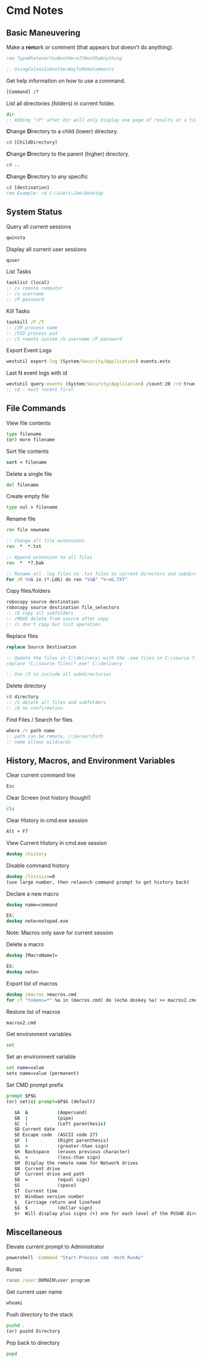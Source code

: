 # Cmd Notes

## Basic Maneuvering

Make a **rem**ark or comment (that appears but doesn't do anything).
```cmd
rem TypeWhateverYouWantHereItWontDoAnything
```
```cmd
:: UsingColonsIsAnotherWayToMakeComments
```

Get help information on how to use a command.
```cmd
[Command] /?
```

List all directories (folders) in current folder.
```cmd
dir
:: Adding "/P" after dir will only display one page of results at a time.
```

**C**hange **D**irectory to a child (lower) directory.
```cmd
cd [ChildDirectory]
```

**C**hange **D**irectory to the parent (higher) directory.
```cmd
cd ..
```

**C**hange **D**irectory to any specific 
```cmd
cd [destination]
rem Example: cd C:\Users\Joe\Desktop 
```


## System Status

Query all current sessions
```cmd
qwinsta
```

Display all current user sessions
```cmd
quser
```

List Tasks
```cmd
tasklist (local)
:: /s remote computer 
:: /u username 
:: /P password
```

Kill Tasks
```cmd
taskkill /F /T
:: /IM process name
:: /PID process pid
:: /S remote system /U username /P password
```

Export Event Logs
```cmd
wevtutil export-log (System/Security/Application) events.evtx
```

Last N event logs with id
```cmd
wevtutil query-events (System/Security/Application) /count:20 /rd:true /format:text /q:"Event[System[(EventID=12)]]"
:: rd - most recent first
```

## File Commands

View file contents
```cmd
type filename
(or) more filename
```

Sort file contents
```cmd
sort < filename
```

Delete a single file
```cmd
del filename
```

Create empty file
```cmd
type nul > filename
```

Rename file
```cmd
ren file newname

:: Change all file extensions
ren  *  *.txt

:: Append extension to all files
ren  *  *?.bak

:: Rename all .log files to .txt files in current directory and subdirectories
For /R %%G in (*.LOG) do ren "%%G" "%~nG.TXT"
```

Copy files/folders
```cmd
robocopy source destination
robocopy source destination file_selectors
:: /E copy all subfolders
:: /MOVE delete from source after copy
:: /L don't copy but list operation
```

Replace files
```cmd
replace Source Destination

:: Update the files in C:\delivery\ with the .exe files in C:\source files\
replace "C:\source files\*.exe" C:\delivery

:: Use /S to include all subdirectories
```

Delete directory
```cmd
rd directory
:: /S delete all files and subfolders
:: /Q no confirmation
```

Find Files / Search for files
```cmd
where /r path name
:: path can be remote, \\Server\Path
:: name allows wildcards
```

## History, Macros, and Environment Variables

Clear current command line
```cmd
Esc
```

Clear Screen (not history though!)
```cmd
cls
```

Clear History in cmd.exe session
```cmd
Alt + F7
```

View Current History in cmd.exe session
```cmd
doskey /history
```

Disable command history
```cmd
doskey /listsize=0
(use large number, then relaunch command prompt to get history back)
```

Declare a new macro
```cmd
doskey name=command

EX:
doskey note=notepad.exe
```
Note: Macros only save for current session

Delete a macro
```cmd
doskey [MacroName]=

EX:
doskey note=
```

Export list of macros
```cmd
doskey /macros >macros.cmd
for /f "tokens=*" %a in (macros.cmd) do (echo doskey %a) >> macros2.cmd
```

Restore list of macros
```cmd
macros2.cmd
```

Get environment variables
```cmd
set
```

Set an environment variable
```cmd
set name=value
setx name=value (permanent)
```

Set CMD prompt prefix
```cmd
prompt $P$G
(or) set(x) prompt=$P$G (default)

   $A  &           (Ampersand) 
   $B  |           (pipe) 
   $C  (           (Left parenthesis) 
   $D Current date 
   $E Escape code  (ASCII code 27) 
   $F  )           (Right parenthesis) 
   $G  >           (greater-than sign) 
   $H  Backspace   (erases previous character) 
   $L  <           (less-than sign) 
   $M  Display the remote name for Network drives
   $N  Current drive 
   $P  Current drive and path 
   $Q  =           (equal sign) 
   $S              (space) 
   $T  Current time 
   $V  Windows version number 
   $_  Carriage return and linefeed 
   $$  $           (dollar sign)
   $+  Will display plus signs (+) one for each level of the PUSHD directory stack
```

## Miscellaneous

Elevate current prompt to Administrator
```cmd
powershell -Command "Start-Process cmd -Verb RunAs"
```

Runas
```cmd
runas /user:DOMAIN\user program
```

Get current user name
```cmd
whoami
```

Push directory to the stack
```cmd
pushd .
(or) pushd Directory
```

Pop back to directory
```cmd
popd
```
